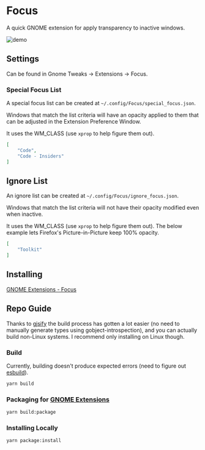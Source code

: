 # Focus

A quick GNOME extension for apply transparency to inactive windows.

![demo](./assets/demo.gif)

## Settings

Can be found in Gnome Tweaks -> Extensions -> Focus.

### Special Focus List

A special focus list can be created at `~/.config/Focus/special_focus.json`.

Windows that match the list criteria will have an opacity applied to them that can be adjusted in the Extension Preference Window.

It uses the WM_CLASS (use `xprop` to help figure them out).

```json
[
    "Code",
    "Code - Insiders"
]
```

## Ignore List

An ignore list can be created at `~/.config/Focus/ignore_focus.json`.

Windows that match the list criteria will not have their opacity modified even when inactive.

It uses the WM_CLASS (use `xprop` to help figure them out). The below example lets Firefox's Picture-in-Picture keep 100% opacity.

```json
[
    "Toolkit"
]
```

## Installing

[GNOME Extensions - Focus](https://extensions.gnome.org/extension/3924/focus/)

## Repo Guide

Thanks to [gjsify](https://gjsify.org/pages/projects) the build process has gotten a lot easier (no need to manually generate types using gobject-introspection), and you can actually build non-Linux systems. I recommend only installing on Linux though.

### Build

Currently, building doesn't produce expected errors (need to figure out [esbuild](https://esbuild.github.io/)).

```bash
yarn build
```

### Packaging for [GNOME Extensions](https://extensions.gnome.org/)

```bash
yarn build:package
```

### Installing Locally

```bash
yarn package:install
```
